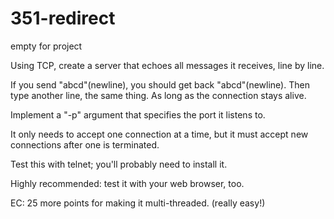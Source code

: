 # 351-redirect
empty for project

Using TCP, create a server that echoes all messages it receives, line by line.

If you send "abcd"(newline), you should get back "abcd"(newline). Then type another line, the same thing. As long as the connection stays alive. 

Implement a "-p" argument that specifies the port it listens to.

It only needs to accept one connection at a time, but it must accept new connections after one is terminated.

Test this with telnet; you'll probably need to install it.

Highly recommended: test it with your web browser, too.

EC: 25 more points for making it multi-threaded. (really easy!)

 